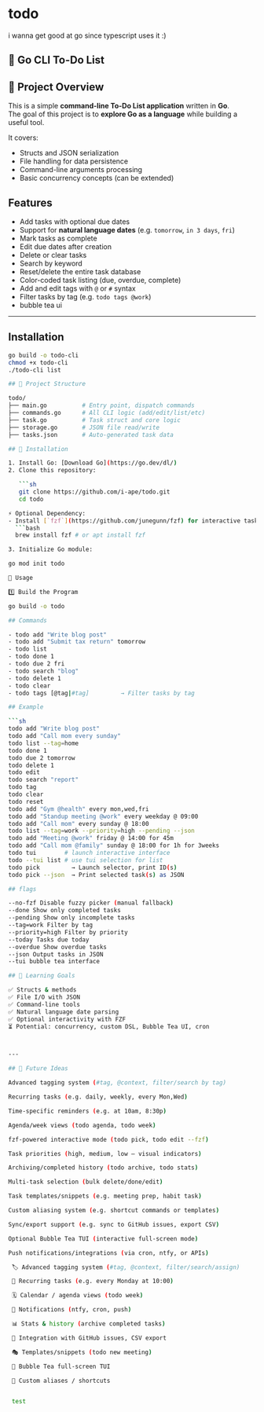 # todo

i wanna get good at go since typescript uses it :)

## 📝 Go CLI To-Do List

## 📌 Project Overview

This is a simple **command-line To-Do List application** written in **Go**.  
The goal of this project is to **explore Go as a language** while building a useful tool.  

It covers:

- Structs and JSON serialization
- File handling for data persistence
- Command-line arguments processing
- Basic concurrency concepts (can be extended)

## Features

- Add tasks with optional due dates
- Support for **natural language dates** (e.g. `tomorrow`, `in 3 days`, `fri`)
- Mark tasks as complete
- Edit due dates after creation
- Delete or clear tasks
- Search by keyword
- Reset/delete the entire task database
- Color-coded task listing (due, overdue, complete)
- Add and edit tags with `@` or `#` syntax
- Filter tasks by tag (e.g. `todo tags @work`)
- bubble tea ui

---

## Installation

```bash
go build -o todo-cli
chmod +x todo-cli
./todo-cli list

## 📂 Project Structure

todo/
├── main.go          # Entry point, dispatch commands
├── commands.go      # All CLI logic (add/edit/list/etc)
├── task.go          # Task struct and core logic
├── storage.go       # JSON file read/write
├── tasks.json       # Auto-generated task data

## 🔧 Installation

1. Install Go: [Download Go](https://go.dev/dl/)
2. Clone this repository:

   ```sh
   git clone https://github.com/i-ape/todo.git
   cd todo

⚡️ Optional Dependency:
- Install [`fzf`](https://github.com/junegunn/fzf) for interactive task selection:
  ```bash
  brew install fzf # or apt install fzf

3. Initialize Go module:

go mod init todo

🏃 Usage

1️⃣ Build the Program

go build -o todo

## Commands

- todo add "Write blog post"
- todo add "Submit tax return" tomorrow
- todo list
- todo done 1
- todo due 2 fri
- todo search "blog"
- todo delete 1
- todo clear
- todo tags [@tag|#tag]         → Filter tasks by tag

## Example

```sh
todo add "Write blog post"
todo add "Call mom every sunday"
todo list --tag=home
todo done 1
todo due 2 tomorrow
todo delete 1
todo edit
todo search "report"
todo tag
todo clear
todo reset
todo add "Gym @health" every mon,wed,fri
todo add "Standup meeting @work" every weekday @ 09:00
todo add "Call mom" every sunday @ 18:00
todo list --tag=work --priority=high --pending --json
todo add "Meeting @work" friday @ 14:00 for 45m
todo add "Call mom @family" sunday @ 18:00 for 1h for 3weeks
todo tui        # launch interactive interface
todo --tui list # use tui selection for list
todo pick         → Launch selector, print ID(s)
todo pick --json  → Print selected task(s) as JSON

## flags

--no-fzf Disable fuzzy picker (manual fallback)
--done Show only completed tasks
--pending Show only incomplete tasks
--tag=work Filter by tag
--priority=high Filter by priority
--today Tasks due today
--overdue Show overdue tasks
--json Output tasks in JSON
--tui bubble tea interface

## 🧠 Learning Goals

✅ Structs & methods
✅ File I/O with JSON
✅ Command-line tools
✅ Natural language date parsing
✅ Optional interactivity with FZF
⏳ Potential: concurrency, custom DSL, Bubble Tea UI, cron



---

## 🔮 Future Ideas

Advanced tagging system (#tag, @context, filter/search by tag)

Recurring tasks (e.g. daily, weekly, every Mon,Wed)

Time-specific reminders (e.g. at 10am, 8:30p)

Agenda/week views (todo agenda, todo week)

fzf-powered interactive mode (todo pick, todo edit --fzf)

Task priorities (high, medium, low — visual indicators)

Archiving/completed history (todo archive, todo stats)

Multi-task selection (bulk delete/done/edit)

Task templates/snippets (e.g. meeting prep, habit task)

Custom aliasing system (e.g. shortcut commands or templates)

Sync/export support (e.g. sync to GitHub issues, export CSV)

Optional Bubble Tea TUI (interactive full-screen mode)

Push notifications/integrations (via cron, ntfy, or APIs)

 🏷️ Advanced tagging system (#tag, @context, filter/search/assign)

 🔁 Recurring tasks (e.g. every Monday at 10:00)

 🗓️ Calendar / agenda views (todo week)

 🚨 Notifications (ntfy, cron, push)

 📊 Stats & history (archive completed tasks)

 🔌 Integration with GitHub issues, CSV export

 🎭 Templates/snippets (todo new meeting)

 💅 Bubble Tea full-screen TUI

 🧠 Custom aliases / shortcuts


 test
